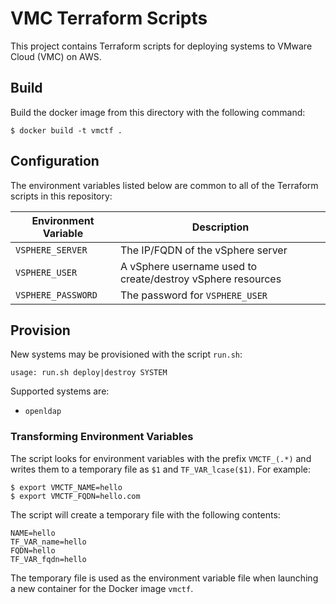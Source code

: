# VMC Terraform Scripts
This project contains Terraform scripts for deploying systems to
VMware Cloud (VMC) on AWS.

## Build
Build the docker image from this directory with the following command:

```shell
$ docker build -t vmctf .
```

## Configuration
The environment variables listed below are common to all of the Terraform
scripts in this repository:

| Environment Variable | Description |
|------|-------------|
| `VSPHERE_SERVER` | The IP/FQDN of the vSphere server |
| `VSPHERE_USER` | A vSphere username used to create/destroy vSphere resources |
| `VSPHERE_PASSWORD` | The password for `VSPHERE_USER` |

## Provision
New systems may be provisioned with the script `run.sh`:

```shell
usage: run.sh deploy|destroy SYSTEM
```

Supported systems are:

* `openldap`

### Transforming Environment Variables
The script looks for environment variables with the prefix `VMCTF_(.*)` and
writes them to a temporary file as `$1` and `TF_VAR_lcase($1)`. For example:

```shell
$ export VMCTF_NAME=hello
$ export VMCTF_FQDN=hello.com
```

The script will create a temporary file with the following contents:

```shell
NAME=hello
TF_VAR_name=hello
FQDN=hello
TF_VAR_fqdn=hello
```

The temporary file is used as the environment variable file when
launching a new container for the Docker image `vmctf`.